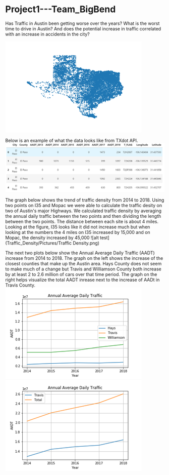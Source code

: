 # Project1---Team_BigBend

Has Traffic in Austin been getting worse over the years? What is the worst time to drive in Austin? And does the potential increase in traffic correlated with an increase in accidents in the city? 

![alt test](Traffic_Density/Pictures/Texas.png)




Below is an example of what the data looks like from TXdot API. 
![alt test](Traffic_Density/Pictures/txdot_api_data.png)


The graph below shows the trend of traffic density from 2014 to 2018. Using two points on I35 and Mopac we were able to calculate the traffic desity on two of Austin's major Highways. We calculated traffic density by averaging the annual daily traffic between the two points and then dividing the length between the two points. The distance between each site is about 4 miles. Looking at the figure, I35 looks like it did not increase much but when looking at the numbers the 4 miles on I35 increased by 15,000 and on Mopac, the density increased by 45,000 
![alt test](Traffic_Density/Pictures/Traffic Density.png)



The next two plots below show the Annual Average Daily Traffic (AADT) increase from 2014 to 2018. The graph on the left shows the increase of the closest counties that make up the Austin area. Hays County does not seem to make much of a change but Travis and Williamson County both increase by at least 2 to 2.6 million of cars over that time period. The graph on the right helps visualize the total AADT inrease next to the increase of AADt in Travis County.     
![alt test](Traffic_Density/Pictures/AADT_austin_counties.png)
![alt test](Traffic_Density/Pictures/AADT_travis_total.png)
